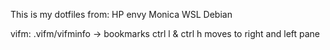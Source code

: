 This is my dotfiles from:
HP envy Monica
WSL Debian

vifm:
.vifm/vifminfo -> bookmarks
ctrl l & ctrl h moves to right and left pane



